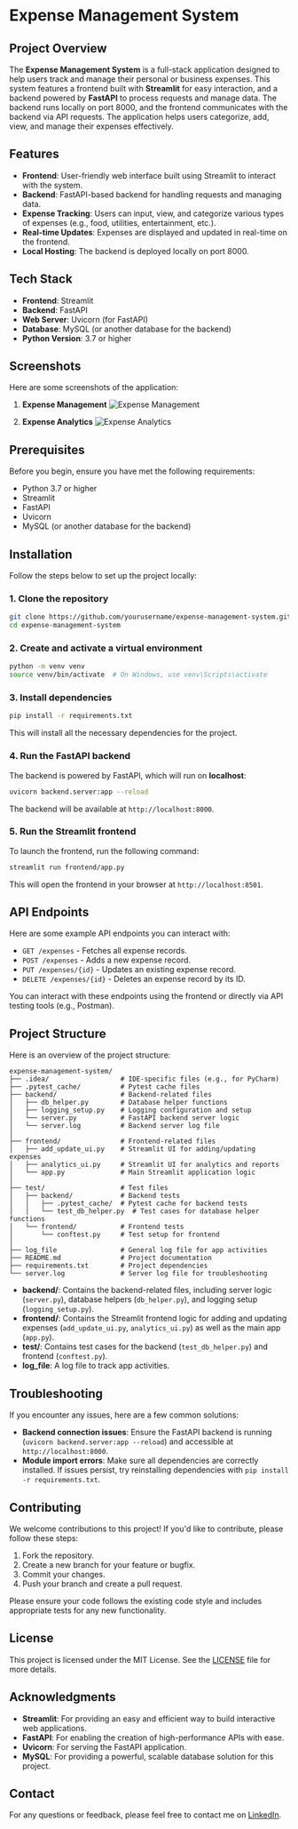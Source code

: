 # Expense Management System

## Project Overview

The **Expense Management System** is a full-stack application designed to help users track and manage their personal or business expenses. This system features a frontend built with **Streamlit** for easy interaction, and a backend powered by **FastAPI** to process requests and manage data. The backend runs locally on port 8000, and the frontend communicates with the backend via API requests. The application helps users categorize, add, view, and manage their expenses effectively.

## Features

- **Frontend**: User-friendly web interface built using Streamlit to interact with the system.
- **Backend**: FastAPI-based backend for handling requests and managing data.
- **Expense Tracking**: Users can input, view, and categorize various types of expenses (e.g., food, utilities, entertainment, etc.).
- **Real-time Updates**: Expenses are displayed and updated in real-time on the frontend.
- **Local Hosting**: The backend is deployed locally on port 8000.

## Tech Stack

- **Frontend**: Streamlit
- **Backend**: FastAPI
- **Web Server**: Uvicorn (for FastAPI)
- **Database**: MySQL (or another database for the backend)
- **Python Version**: 3.7 or higher

## Screenshots

Here are some screenshots of the application:

1. **Expense Management**
   ![Expense Management](https://github.com/deepakcodes19/Expense-Management-System--Python/blob/main/Expense%20management.png)

2. **Expense Analytics**
   ![Expense Analytics](https://github.com/deepakcodes19/Expense-Management-System--Python/blob/main/Expense%20Analytics.png)


## Prerequisites

Before you begin, ensure you have met the following requirements:

- Python 3.7 or higher
- Streamlit
- FastAPI
- Uvicorn
- MySQL (or another database for the backend)

## Installation

Follow the steps below to set up the project locally:

### 1. Clone the repository

```bash
git clone https://github.com/yourusername/expense-management-system.git
cd expense-management-system
```

### 2. Create and activate a virtual environment

```bash
python -m venv venv
source venv/bin/activate  # On Windows, use venv\Scripts\activate
```

### 3. Install dependencies

```bash
pip install -r requirements.txt
```

This will install all the necessary dependencies for the project.

### 4. Run the FastAPI backend

The backend is powered by FastAPI, which will run on **localhost**:

```bash
uvicorn backend.server:app --reload
```

The backend will be available at `http://localhost:8000`.

### 5. Run the Streamlit frontend

To launch the frontend, run the following command:

```bash
streamlit run frontend/app.py
```

This will open the frontend in your browser at `http://localhost:8501`.

## API Endpoints

Here are some example API endpoints you can interact with:

- `GET /expenses` - Fetches all expense records.
- `POST /expenses` - Adds a new expense record.
- `PUT /expenses/{id}` - Updates an existing expense record.
- `DELETE /expenses/{id}` - Deletes an expense record by its ID.

You can interact with these endpoints using the frontend or directly via API testing tools (e.g., Postman).

## Project Structure

Here is an overview of the project structure:

```
expense-management-system/
├── .idea/                  # IDE-specific files (e.g., for PyCharm)
├── .pytest_cache/          # Pytest cache files
├── backend/                # Backend-related files
│   ├── db_helper.py        # Database helper functions
│   ├── logging_setup.py    # Logging configuration and setup
│   └── server.py           # FastAPI backend server logic
│   └── server.log          # Backend server log file
│
├── frontend/               # Frontend-related files
│   ├── add_update_ui.py    # Streamlit UI for adding/updating expenses
│   ├── analytics_ui.py     # Streamlit UI for analytics and reports
│   └── app.py              # Main Streamlit application logic
│
├── test/                   # Test files
│   ├── backend/            # Backend tests
│   │   ├── .pytest_cache/  # Pytest cache for backend tests
│   │   └── test_db_helper.py  # Test cases for database helper functions
│   └── frontend/           # Frontend tests
│       └── conftest.py     # Test setup for frontend
│
├── log_file                # General log file for app activities
├── README.md               # Project documentation
├── requirements.txt        # Project dependencies
└── server.log              # Server log file for troubleshooting
```

- **backend/**: Contains the backend-related files, including server logic (`server.py`), database helpers (`db_helper.py`), and logging setup (`logging_setup.py`).
- **frontend/**: Contains the Streamlit frontend logic for adding and updating expenses (`add_update_ui.py`, `analytics_ui.py`) as well as the main app (`app.py`).
- **test/**: Contains test cases for the backend (`test_db_helper.py`) and frontend (`conftest.py`).
- **log_file**: A log file to track app activities.

## Troubleshooting

If you encounter any issues, here are a few common solutions:

- **Backend connection issues**: Ensure the FastAPI backend is running (`uvicorn backend.server:app --reload`) and accessible at `http://localhost:8000`.
- **Module import errors**: Make sure all dependencies are correctly installed. If issues persist, try reinstalling dependencies with `pip install -r requirements.txt`.

## Contributing

We welcome contributions to this project! If you'd like to contribute, please follow these steps:

1. Fork the repository.
2. Create a new branch for your feature or bugfix.
3. Commit your changes.
4. Push your branch and create a pull request.

Please ensure your code follows the existing code style and includes appropriate tests for any new functionality.

## License

This project is licensed under the MIT License. See the [LICENSE](LICENSE) file for more details.

## Acknowledgments

- **Streamlit**: For providing an easy and efficient way to build interactive web applications.
- **FastAPI**: For enabling the creation of high-performance APIs with ease.
- **Uvicorn**: For serving the FastAPI application.
- **MySQL**: For providing a powerful, scalable database solution for this project.

## Contact

For any questions or feedback, please feel free to contact me on [LinkedIn](https://www.linkedin.com/in/deepakyadav19/).
